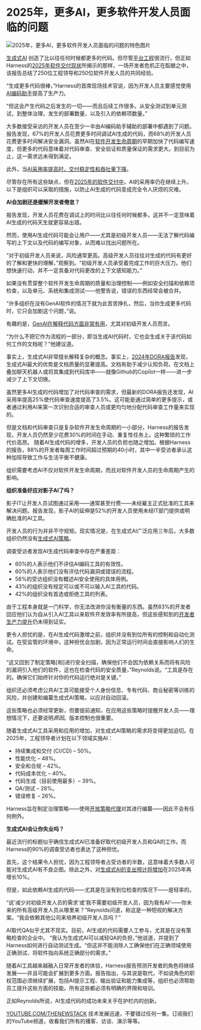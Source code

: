 # 2025年，更多AI，更多软件开发人员面临的问题

![2025年，更多AI，更多软件开发人员面临的问题的特色图片](https://cdn.thenewstack.io/media/2025/01/444289ce-steve-johnson-bjwdjszsqz4-unsplashb-1024x576.jpg)

[生成式AI](https://thenewstack.io/ai/) 创造了比以往任何时候都更多的代码。但尽管[平台工程](https://thenewstack.io/platform-engineering/)很流行，但正如Harness的[2025年软件交付现状](https://www.harness.io/state-of-software-delivery)所揭示的那样，一场开发者危机正在酝酿之中，该报告总结了250位工程领导和250位软件开发人员的共同经验。

“生成更多代码很棒，”Harness的首席现场技术官说，因为开发人员主要感觉使用[AI编码助手](https://thenewstack.io/how-generative-ai-coding-assistants-increase-developer-velocity/)提高了生产力。

“但这会产生代码之后发生的一切——而且后续工作很多。从安全测试到单元测试，到整体治理，发生的部署数量，以及引入的依赖项数量。”

大多数接受采访的开发人员在至少一半由AI编码助手辅助的部署中都遇到了问题。报告发现，67%的开发人员花费更多时间调试AI生成的代码，而68%的开发人员花费更多时间解决安全漏洞。虽然AI在[软件开发生命周期](https://thenewstack.io/software-development/)的早期加快了代码编写速度，但更多的代码意味着对代码审查、安全验证和质量保证的需求更大。到目前为止，这一需求远未得到满足。

此外，当[AI采用率提高时，交付稳定性和吞吐量下降](https://thenewstack.io/dora-2024-ai-and-platform-engineering-fall-short/)。

尽管存在所有这些缺点，但在[2025年的软件交付中](https://thenewstack.io/developer-productivity-in-2025-more-ai-but-mixed-results/)，AI的采用率仍在继续上升。以下是组织可以采取的措施，以防止AI生成的代码变成完全令人厌烦的灾难。

**AI会加剧还是缓解开发者倦怠？**

报告发现，开发人员花费在调试上的时间比以往任何时候都多。这并不一定意味着AI生成的代码天生就更容易出错。

然而，使用AI生成代码可能会让用户——尤其是初级开发人员——无法了解代码编写的上下文以及代码的编写对象，从而难以找出问题所在。

“对于初级开发人员来说，风险通常更高。高级开发人员往往对生成的代码有更好的了解和更快的理解，”观察到。“初级开发人员承受着完成工作的巨大压力。他们想快速行动，并不一定具备对代码更改的上下文感知能力。”

如果没有贯穿整个软件开发生命周期的质量和治理控制——例如安全扫描和依赖项检查，以及单元、系统和集成测试——他警告说，错误的东西经常会被合并。

“许多组织在没有GenAI软件的情况下就为此苦苦挣扎，然后，当你生成更多代码时，它只会加剧这个问题，”说。

有趣的是，[GenAI在解释代码方面非常有用](https://thenewstack.io/whats-wrong-with-generative-ai-driven-development-right-now/)，尤其对初级开发人员而言。

“为什么不把它作为流程的一部分，即当生成AI代码时，它也会生成关于该代码如何工作的文档呢？”他建议道。

事实上，生成式AI非常擅长解释复杂的概念。事实上，[2024年DORA报告](https://thenewstack.io/dora-2024-ai-and-platform-engineering-fall-short/)发现，生成式AI最大的优势是文档质量的显著提高。文档有助于减少认知负荷。在文档上叠加聊天机器人或将其集成到代码库中——就像Github的Copilot一样——进一步减少了上下文切换。

虽然更多AI生成的代码增加了对代码审查的需求，但最新的DORA报告还发现，AI采用率提高25%使代码审查速度提高了3.5%。这可能是通过简单的更多提示，或者通过利用AI来第一次识别合适的审查人员或更均匀地分配代码审查工作量来实现的。

但是文档和代码审查只是复杂软件开发生命周期的一小部分，Harness的报告发现，开发人员仍然至少花费30%的时间在手动、重复性任务上。这种繁琐的工作代价高昂。
随着AI生成代码的增多，开发人员的负担也随之增加。根据Harness的报告，88%的开发者每周工作时间超过预期的40小时，其中一半受访者承认这种加班导致工作与生活平衡不健康。

组织需要考虑AI不仅对软件开发生命周期，而且对软件开发人员的生命周期产生的影响。

**组织准备好应对影子AI了吗？**

影子IT让开发人员试图通过采用——通常甚至付费——未经雇主正式批准的工具来解决问题。报告发现，影子AI的延伸是52%的开发人员使用未经IT部门提供或明确批准的AI工具。

开发人员的行为并非不守规矩。现实情况是，在生成式AI广泛应用三年后，大多数组织仍然没有[生成式AI策略](https://leaddev.com/software-quality/ai-governance-policy-engineering-managers-needed-yesterday)。

调查受访者发现AI生成代码审查中存在严重差距：

- 60%的人表示他们不评估AI编码工具的有效性。
- 60%的人表示他们没有评估代码漏洞或错误的流程。
- 58%的受访组织没有概述AI安全使用的具体用例。
- 43%的组织没有规定可以或不可以输入AI工具的代码。
- 42%的组织没有首选或拒绝工具的列表。

由于工程本身就是一门科学，你无法改进你没有衡量的东西。虽然83%的开发者回应他们认为自从引入AI工具以来软件开发效率有所提高，但这些感知到的[开发者生产力提升](https://thenewstack.io/how-to-boost-developer-productivity-with-generative-ai/)仍未得到证实。

更令人担忧的是，在AI生成代码激增之前，组织并没有到位所有的控制和自动化测试。在受监管的环境中，这种担忧会加剧，因为正常运行时间会直接影响人们的生命。

“这又回到了制定策略[和]进行安全扫描，确保他们不会因为依赖关系而将有风险的漏洞引入他们的软件，这也在检查代码的安全质量，”Reynolds说。“工具是存在的。确保它们始终针对你的代码运行绝对是关键。”

组织还必须考虑公共AI工具可能接受个人身份信息、专有代码、商业秘密等训练的风险，并创建和编纂生成式AI策略，以应对自动回滚。

这些策略也必须经常更新，但要提前通知，在应用这些策略时提醒开发人员——理想情况下，还要说明*原因*。版本控制也很重要。

随着生成式AI工具采用和应用的增加，对生成式AI策略的需求将变得更加迫切。在2025年，工程领导者计划在以下领域实施AI：

- 持续集成和交付 (CI/CD) – 50%。
- 性能优化 – 48%。
- 安全和合规 – 42%。
- 代码成本优化 – 40%。
- 代码生成（目前使用最多）– 39%。
- QA/测试 – 28%。
- 错误修复 – 26%。

Harness旨在制定治理策略——使用[开放策略代理](https://www.harness.io/blog/harness-policy-as-code)对其进行编纂——因此不会有任何例外。

**生成式AI会让你失业吗？**

最近流行的标题似乎确信生成式AI已准备好取代初级开发人员和QA的工作。而Harness的90%的调查受访者也表达了这种担忧。

首先，这个结果令人担忧，因为工程领导者占受访者的半数，这意味着大多数人可能对生成式AI有不良企图。除此之外，对[生成式AI的支出预计将增加](https://www.gartner.com/en/newsroom/press-releases/2024-10-23-gartner-forecasts-worldwide-it-spending-to-grow-nine-point-three-percent-in-2025)在2025年再增长10%。

但是，如此依赖AI生成的代码——尤其是在没有到位检查的情况下——是轻率的。

“说‘减少对初级开发人员的需求’或‘我不需要初级开发人员，因为我有AI’——你未来的所有高级开发人员从哪里来？”Reynolds问道，称这是一种短视的解决方案。“我会依赖其他公司来培养初级开发人员吗？”

AI取代QA似乎尤其不现实。目前，AI生成的代码需要人工参与，尤其是在没有策略检查的企业中。
“我认为生成式AI可以减轻QA的负担，”他说道，并提到了Harness如何进行自动测试生成。“但这并不能消除人工确保他们在正确领域使用正确测试、将软件指向系统正确部分的需求。”

随着AI工具越来越融入日常开发者的体验，Harness报告预测开发者的角色将继续发展——并且可能会扩展到更多方面。报告指出，与其说是取代，不如说角色的职权范围必须继续扩展，包括AI提示工程、输出验证和能力集成等，组织也必须帮助员工提升这些方面的技能。所有这些都必须有明确的界限和培训。

正如Reynolds所说，AI生成代码的成功未来关乎在护栏内的创新。

[YOUTUBE.COM/THENEWSTACK](https://youtube.com/thenewstack?sub_confirmation=1)  技术发展迅速，不要错过任何一集。订阅我们的YouTube频道，收看我们所有的播客、访谈、演示等等。